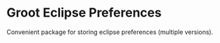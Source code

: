 # Groot Eclipse Preferences

Convenient package for storing eclipse preferences (multiple versions).
